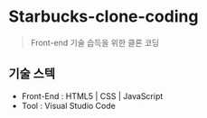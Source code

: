 # Starbucks-clone-coding
> Front-end 기술 습득을 위한 클론 코딩

## 기술 스텍

* Front-End : HTML5 | CSS | JavaScript
* Tool : Visual Studio Code

